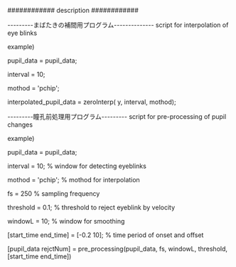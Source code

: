 
############ description ############

---------まばたきの補間用プログラム--------------
script for interpolation of eye blinks

example)

pupil_data = pupil_data;

interval = 10;

mothod = 'pchip';


interpolated_pupil_data = zeroInterp( y, interval, mothod);


---------瞳孔前処理用プログラム---------
script for pre-processing of pupil changes

example)

pupil_data = pupil_data;

interval = 10; % window for detecting eyeblinks

mothod = 'pchip'; % mothod for interpolation

fs = 250 % sampling frequency

threshold = 0.1; % threshold to reject eyeblink by velocity 

windowL = 10; % window for smoothing

[start_time end_time] = [-0.2 10]; % time period of onset and offset

[pupil_data rejctNum] =  pre_processing(pupil_data, fs, windowL, threshold,[start_time end_time])
